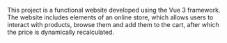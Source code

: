 This project is a functional website developed using the Vue 3 framework. The website includes elements of an online store, which allows users to interact with products, browse them and add them to the cart, after which the price is dynamically recalculated.
